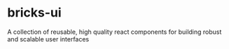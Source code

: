 # bricks-ui
A collection of reusable, high quality react components for building robust and scalable user interfaces
